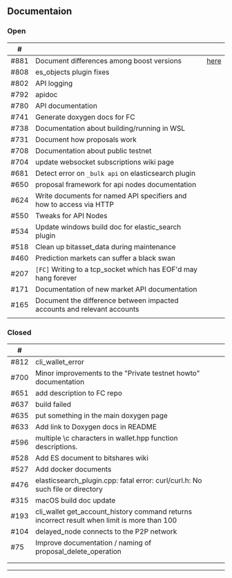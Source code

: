 ## Documentaion

### Open 

| # | | | 
|---|---|---|
| #881 | Document differences among boost versions  | [here](/developers/1_installation/boost_versions.md#boost-version) |
| #808 | es_objects plugin fixes |  |
| #802 | API logging |  |
| #792 | apidoc |  |
| #780 | API documentation  |  |
| #741 | Generate doxygen docs for FC |  |
| #738 | Documentation about building/running in WSL |  |
| #731 | Document how proposals work |  |
| #708 | Documentation about public testnet |  |
| #704 | update websocket subscriptions wiki page |  |
| #681 | Detect error on `_bulk api` on elasticsearch plugin |  |
| #650 | proposal framework for api nodes documentation |  |
| #624 | Write documents for named API specifiers and how to access via HTTP  |  |
| #550 | Tweaks for API Nodes |  |
| #534 | Update windows build doc for elastic_search plugin |  |
| #518 | Clean up bitasset_data during maintenance |  |
| #460 | Prediction markets can suffer a black swan |  |
| #207 | `[FC]` Writing to a tcp_socket which has EOF'd may hang forever |  |
| #171 | Documentation of new market API documentation |  |
| #165 | Document the difference between impacted accounts and relevant accounts |  |
|  |  |  |

### Closed

| # | | | 
|---|---|---|
| #812 | cli_wallet_error |  |
| #700 | Minor improvements to the "Private testnet howto" documentation  |  |
| #651 | add description to FC repo  |  |
| #637 | build failed |  |
| #635 | put something in the main doxygen page |  |
| #633 | Add link to Doxygen docs in README  |  |
| #596 | multiple \c characters in wallet.hpp function descriptions. |  |
| #528 | Add ES document to bitshares wiki |  |
| #527 | Add docker documents |  |
| #476 | elasticsearch_plugin.cpp: fatal error: curl/curl.h: No such file or directory |  |
| #315 | macOS build doc update |  |
| #193 | cli_wallet get_account_history command returns incorrect result when limit is more than 100 |  |
| #104 | delayed_node connects to the P2P network |  |
| #75 | Improve documentation / naming of proposal_delete_operation  |  |
|  |  |  |
|  |  |  |


***

